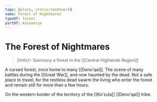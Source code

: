 ```yaml
---
tags: [place, status/needswork]
name: Forest of Nightmares
typeOf: forest
partOf: Ainumarya
---
```

# The Forest of Nightmares
>[!info]+ Summary
> a forest in the [[Central Highlands Region]]

A cursed forest, once home to many [[Deno'qai]]. The scene of many battles during the [[Great War]], and now haunted by the dead. Not a safe place to travel, for the restless dead swarm the living who enter the forest and remain still for more than a few hours. 

On the western border of the territory of the [[Ko'zula]] [[Deno'qai]] tribe.


